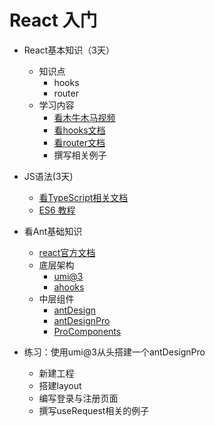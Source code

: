 # React 入门



* React基本知识（3天）

  * 知识点
    * hooks
    * router
  * 学习内容
    * [看木牛木马视频](https://www.bilibili.com/video/BV1Ge411W7Ra)
    * [看hooks文档](hooks.md)
    * [看router文档](router.md)
    * 撰写相关例子

* JS语法(3天)

  * [看TypeScript相关文档](https://www.runoob.com/typescript/ts-tutorial.html)
  * [ES6 教程](https://www.runoob.com/w3cnote/es6-tutorial.html)

* 看Ant基础知识

  * [react官方文档](https://zh-hans.reactjs.org/)
  * 底层架构
    * [umi@3](https://umijs.org/)
    * [ahooks](https://ahooks.js.org/zh-CN/)
  * 中层组件
    * [antDesign](https://ant.design/index-cn)
    * [antDesignPro](https://pro.ant.design/index-cn)
    * [ProComponents](https://procomponents.ant.design/)

* 练习：使用umi@3从头搭建一个antDesignPro

  * 新建工程
  * 搭建layout
  * 编写登录与注册页面
  * 撰写useRequest相关的例子

  



